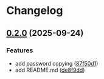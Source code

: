 # Changelog

## [0.2.0](https://github.com/esavenko/passgen/compare/v0.1.0...v0.2.0) (2025-09-24)


### Features

* add password copying ([87f50d1](https://github.com/esavenko/passgen/commit/87f50d10126b8c9c2f8b99de140a7d4152e064c1))
* add README.md ([de8f9dd](https://github.com/esavenko/passgen/commit/de8f9dd969ae48353e4a6980236d25b7f0fb6b18))
